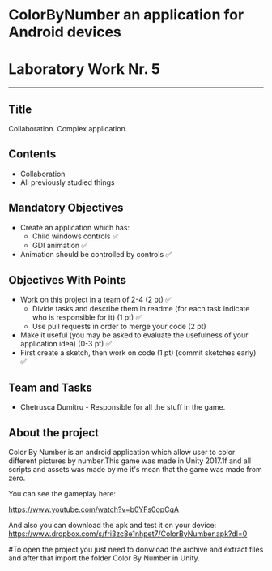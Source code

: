 # ColorByNumber an application for Android devices
# Laboratory Work Nr. 5

----

## Title 

Collaboration. Complex application.

## Contents

- Collaboration
- All previously studied things

## Mandatory Objectives

- Create an application which has:
  - Child windows controls :white_check_mark:
  - GDI animation :white_check_mark: 
- Animation should be controlled by controls :white_check_mark:

## Objectives With Points 

- Work on this project in a team of 2-4 (2 pt) :white_check_mark:
  - Divide tasks and describe them in readme (for each task indicate who is responsible for it) (1 pt) :white_check_mark:
  - Use pull requests in order to merge your code (2 pt)
- Make it useful (you may be asked to evaluate the usefulness of your application idea) (0-3 pt) :white_check_mark:
- First create a sketch, then work on code (1 pt) (commit sketches early) :white_check_mark:

## Team and Tasks

- Chetrusca Dumitru - Responsible for all the stuff in the game.

## About the project

Color By Number is an android application which allow user to color different pictures by number.This game was made in Unity 2017.1f and
all scripts and assets was made by me it's mean that the game was made from zero.

You can see the gameplay here:

https://www.youtube.com/watch?v=b0YFs0opCqA

And also you can download the apk and test it on your device:
https://www.dropbox.com/s/fri3zc8e1nhpet7/ColorByNumber.apk?dl=0

#To open the project you just need to donwload the archive and extract files and after that import the folder Color By Number in Unity.
